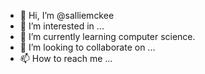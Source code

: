 - 👋 Hi, I’m @salliemckee
- 👀 I’m interested in ...
- 🌱 I’m currently learning computer science.
- 💞️ I’m looking to collaborate on ...
- 📫 How to reach me ...

<!---
salliemckee/salliemckee is a ✨ special ✨ repository because its `README.md` (this file) appears on your GitHub profile.
You can click the Preview link to take a look at your changes.
--->
